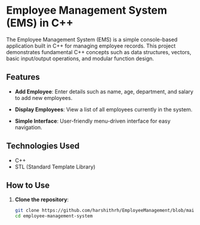# Employee Management System (EMS) in C++

The Employee Management System (EMS) is a simple console-based application built in C++ for managing employee records. This project demonstrates fundamental C++ concepts such as data structures, vectors, basic input/output operations, and modular function design.

## Features

- **Add Employee**: Enter details such as name, age, department, and salary to add new employees.
  
- **Display Employees**: View a list of all employees currently in the system.
  
- **Simple Interface**: User-friendly menu-driven interface for easy navigation.

## Technologies Used

- C++
- STL (Standard Template Library)

## How to Use

1. **Clone the repository**:
   ```bash
   git clone https://github.com/harshithrh/EmployeeManagement/blob/main/main.cpp
   cd employee-management-system
